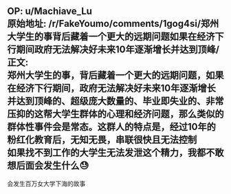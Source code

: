 
OP: u/Machiave_Lu  
原始地址: /r/FakeYoumo/comments/1gog4si/郑州大学生的事背后藏着一个更大的远期问题如果在经济下行期间政府无法解决好未来10年逐渐增长并达到顶峰/  
正文:  
郑州大学生的事，背后藏着一个更大的远期问题，如果在经济下行期间，政府无法解决好未来10年逐渐增长并达到顶峰的、超级庞大数量的、毕业即失业的、非常压抑的这帮大学生群体的心理和经济问题，那么类似的群体性事件会是常态。这群人的特点是，经过10年的粉红化教育后，无知无畏，串联很快且无法控制  
如果找不到工作的大学生无法发泄这个精力，我都不敢想后面会发生什么😓
-

会发生百万女大学下海的故事
